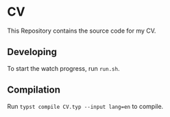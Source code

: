 # CV

This Repository contains the source code for my CV.

## Developing

To start the watch progress, run `run.sh`.

## Compilation

Run `typst compile CV.typ --input lang=en` to compile.

